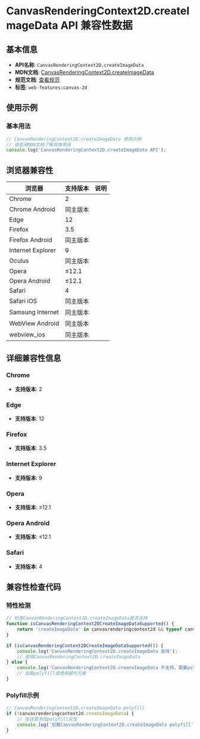 # CanvasRenderingContext2D.createImageData API 兼容性数据

## 基本信息

- **API名称**: `CanvasRenderingContext2D.createImageData`
- **MDN文档**: [CanvasRenderingContext2D.createImageData](https://developer.mozilla.org/docs/Web/API/CanvasRenderingContext2D/createImageData)
- **规范文档**: [查看规范](https://html.spec.whatwg.org/multipage/canvas.html#dom-context-2d-createimagedata-dev)
- **标签**: `web-features:canvas-2d`

## 使用示例

### 基本用法

```javascript
// CanvasRenderingContext2D.createImageData 使用示例
// 请查阅MDN文档了解具体用法
console.log('CanvasRenderingContext2D.createImageData API');
```

## 浏览器兼容性

| 浏览器 | 支持版本 | 说明 |
|--------|----------|------|
| Chrome | 2 |  |
| Chrome Android | 同主版本 |  |
| Edge | 12 |  |
| Firefox | 3.5 |  |
| Firefox Android | 同主版本 |  |
| Internet Explorer | 9 |  |
| Oculus | 同主版本 |  |
| Opera | ≤12.1 |  |
| Opera Android | ≤12.1 |  |
| Safari | 4 |  |
| Safari iOS | 同主版本 |  |
| Samsung Internet | 同主版本 |  |
| WebView Android | 同主版本 |  |
| webview_ios | 同主版本 |  |

## 详细兼容性信息

### Chrome

- **支持版本**: 2

### Edge

- **支持版本**: 12

### Firefox

- **支持版本**: 3.5

### Internet Explorer

- **支持版本**: 9

### Opera

- **支持版本**: ≤12.1

### Opera Android

- **支持版本**: ≤12.1

### Safari

- **支持版本**: 4

## 兼容性检查代码

### 特性检测

```javascript
// 检查CanvasRenderingContext2D.createImageData是否支持
function isCanvasRenderingContext2DCreateImageDataSupported() {
    return 'createImageData' in canvasrenderingcontext2d && typeof canvasrenderingcontext2d.createImageData === 'function';
}

if (isCanvasRenderingContext2DCreateImageDataSupported()) {
    console.log('CanvasRenderingContext2D.createImageData 支持');
    // 使用CanvasRenderingContext2D.createImageData
} else {
    console.log('CanvasRenderingContext2D.createImageData 不支持，需要polyfill');
    // 加载polyfill或使用替代方案
}
```

### Polyfill示例

```javascript
// CanvasRenderingContext2D.createImageData polyfill
if (!canvasrenderingcontext2d.createImageData) {
    // 在这里添加polyfill实现
    console.log('加载CanvasRenderingContext2D.createImageData polyfill');
}
```

